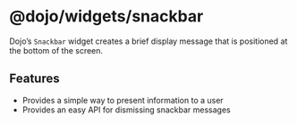 <span class="citation" data-cites="dojo/widgets/snackbar"><span class="citation" data-cites="dojo/widgets/snackbar">@dojo/widgets/snackbar</span></span>
========================================================================================================================================================

Dojo’s `Snackbar` widget creates a brief display message that is positioned at the bottom of the screen.

Features
--------

-   Provides a simple way to present information to a user
-   Provides an easy API for dismissing snackbar messages
